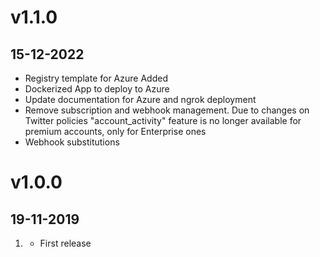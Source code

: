 # v1.1.0
## 15-12-2022
- Registry template for Azure Added
- Dockerized App to deploy to Azure
- Update documentation for Azure and ngrok deployment
- Remove subscription and webhook management.  Due to changes on Twitter policies "account_activity" feature is no longer available for premium accounts, only for Enterprise ones
- Webhook substitutions

# v1.0.0
## 19-11-2019
1. [](#improved)
    * First release